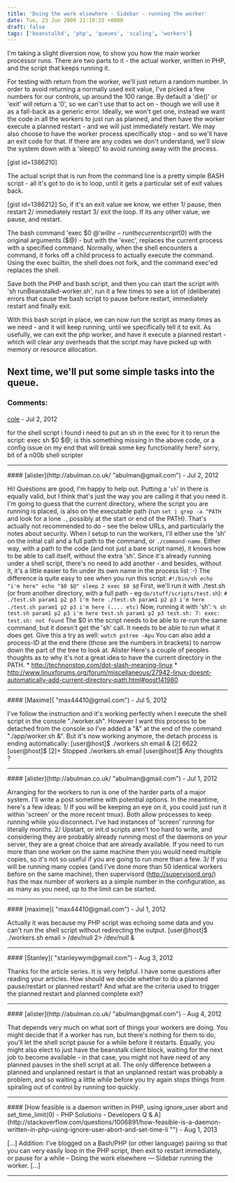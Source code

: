 ```yaml
---
title: 'Doing the work elsewhere - Sidebar - running the worker'
date: Tue, 23 Jun 2009 21:19:33 +0000
draft: false
tags: ['beanstalkd', 'php', 'queues', 'scaling', 'workers']
---
```


I'm taking a slight diversion now, to show you how the main worker processor runs. There are two parts to it - the actual worker, written in PHP, and the script that keeps running it.

For testing with return from the worker, we'll just return a random number. In order to avoid returning a normally used exit value, I've picked a few numbers for our controls, up around the 100 range. By default a 'die()' or 'exit' will return a '0', so we can't use that to act on - though we will use it as a fall-back as a generic error. Ideally, we won't get one, instead we want the code in all the workers to just run as planned, and then have the worker execute a planned restart - and we will just immediately restart. We may also choose to have the worker process specifically stop - and so we'll have an exit code for that. If there are any codes we don't understand, we'll slow the system down with a 'sleep()' to avoid running away with the process.

\[gist id=1386210\]

The actual script that is run from the command line is a pretty simple BASH script - all it's got to do is to loop, until it gets a particular set of exit values back.

\[gist id=1386212\] So, if it's an exit value we know, we either 1/ pause, then restart 2/ immediately restart 3/ exit the loop. If its any other value, we pause, and restart.

The bash command 'exec $0 $@' will re-run the current script ($0) with the original arguments ($@) - but with the 'exec', replaces the current process with a specified command. Normally, when the shell encounters a command, it forks off a child process to actually execute the command. Using the exec builtin, the shell does not fork, and the command exec'ed replaces the shell.

Save both the PHP and bash script, and then you can start the script with 'sh runBeanstalkd-worker.sh', run it a few times to see a lot of (deliberate) errors that cause the bash script to pause before restart, immediately restart and finally exit.

With this bash script in place, we can now run the script as many times as we need - and it will keep running, until we specifically tell it to exit. As usefully, we can exit the php worker, and have it execute a planned restart - which will clear any overheads that the script may have picked up with memory or resource allocation.

Next time, we'll put some simple tasks into the queue.
---
### Comments:
#### 
[cole]( "cabennett85@gmail.com") - <time datetime="2012-07-24 23:19:16">Jul 2, 2012</time>

for the shell script i found i need to put an sh in the exec for it to rerun the script: exec sh $0 $@; is this something missing in the above code, or a config issue on my end that will break some key functionality here? sorry, bit of a n00b shell scripter
<hr />
#### 
[alister](http://abulman.co.uk/ "abulman@gmail.com") - <time datetime="2012-07-24 23:46:43">Jul 2, 2012</time>

Hi! Questions are good, I'm happy to help out. Putting a '`sh`' in there is equally valid, but I think that's just the way you are calling it that you need it. I'm going to guess that the current directory, where the script you are running is placed, is also on the executable path (run `set | grep -a ^PATH` and look for a lone `.`, possibly at the start or end of the PATH). That's actually not recommended to do - see the below URLs, and particularly the notes about security. When I setup to run the workers, I'll either use the 'sh' on the initial call and a full path to the command, or `./command-name`. Either way, with a path to the code (and not just a bare script name), it knows how to be able to call itself, without the extra 'sh'. Since it's already running under a shell script, there's no need to add another - and besides, without it, it's a little easier to fin under its own name in the process list :-) The difference is quite easy to see when you run this script: `#!/bin/sh echo "i'm here" echo "$0 $@" sleep 2 exec $0 $@` First, we'll run it with ./test.sh (or from another directory, with a full path - eg `do/stuff/scripts/test.sh`): `# ./test.sh param1 p2 p3 i'm here ./test.sh param1 p2 p3 i'm here ./test.sh param1 p2 p3 i'm here (.... etc)` Now, running it with 'sh': `% sh test.sh param1 p2 p3 i'm here test.sh param1 p2 p3 test.sh: 7: exec: test.sh: not found` The $0 in the script needs to be able to re-run the same command, but it doesn't get the 'sh' call. It needs to be able to run what it does get. Give this a try as well: `watch pstree -Apu` You can also add a process-ID at the end there (those are the numbers in brackets) to narrow down the part of the tree to look at. Alister Here's a couple of peoples thoughts as to why it's not a great idea to have the current directory in the PATH. \* http://technonstop.com/dot-slash-meaning-linux \* http://www.linuxforums.org/forum/miscellaneous/27942-linux-doesnt-automatically-add-current-directory-path.html#post141980
<hr />
#### 
[Maxime]( "max44410@gmail.com") - <time datetime="2012-07-27 00:30:27">Jul 5, 2012</time>

I've follow the instruction and it's working perfectly when I execute the shell script in the console "./worker.sh". However I want this process to be detached from the console so I've added a "&" at the end of the command "./app/worker.sh &". But it's now working anymore, the detach process is ending automatically: \[user@host\]$ ./workers.sh email & \[2\] 6622 \[user@host\]$ \[2\]+ Stopped ./workers.sh email \[user@host\]$ Any thoughts ?
<hr />
#### 
[alister](http://abulman.co.uk/ "abulman@gmail.com") - <time datetime="2012-07-30 22:34:22">Jul 1, 2012</time>

Arranging for the workers to run is one of the harder parts of a major system. I'll write a post sometime with potential options. In the meantime, here's a few ideas: 1/ If you will be keeping an eye on it, you could just run it within 'screen' or the more recent tmux). Both allow processes to keep running while you disconnect. I've had instances of 'screen' running for literally months. 2/ Upstart, or init.d scripts aren't too hard to write, and considering they are probably already running most of the daemons on your server, they are a great choice that are already available. If you need to run more than one worker on the same machine then you would need multiple copies, so it's not so useful if you are going to run more than a few. 3/ If you will be running many copies (and I've done more than 50 identical workers before on the same machine), then supervisord (http://supervisord.org/) has the max number of workers as a simple number in the configuration, as as many as you need, up to the limit can be started.
<hr />
#### 
[maxime]( "max44410@gmail.com") - <time datetime="2012-07-30 23:22:45">Jul 1, 2012</time>

Actually it was because my PHP script was echoing some data and you can't run the shell script without redirecting the output. \[user@host\]$ ./workers.sh email > /dev/null 2> /dev/null &
<hr />
#### 
[Stanley]( "stanleywym@gmail.com") - <time datetime="2012-08-15 03:44:56">Aug 3, 2012</time>

Thanks for the article series. It is very helpful. I have some questions after reading your articles. How should we decide whether to do a planned pause/restart or planned restart? And what are the criteria used to trigger the planned restart and planned complete exit?
<hr />
#### 
[alister](http://abulman.co.uk/ "abulman@gmail.com") - <time datetime="2012-08-23 13:43:14">Aug 4, 2012</time>

That depends very much on what sort of things your workers are doing. You might decide that if a worker has run, but there's nothing for them to do, you'll let the shell script pause for a while before it restarts. Equally, you might also elect to just have the beanstalk client block, waiting for the next job to become available - in that case, you might not have need of any planned pauses in the shell script at all. The only difference between a planned and unplanned restart is that an unplanned restart was probably a problem, and so waiting a little while before you try again stops things from spiraling out of control by running too quickly.
<hr />
#### 
[How feasible is a daemon written in PHP, using ignore_user abort and set_time_limit(0) - PHP Solutions - Developers Q &amp; A](http://stackoverflow.com/questions/1006891/how-feasible-is-a-daemon-written-in-php-using-ignore-user-abort-and-set-time-li "") - <time datetime="2013-08-12 03:39:56">Aug 1, 2013</time>

\[...\] Addition: I’ve blogged on a Bash/PHP (or other language) pairing so that you can very easily loop in the PHP script, then exit to restart immediately, or pause for a while – Doing the work elsewhere — Sidebar running the worker. \[...\]
<hr />
